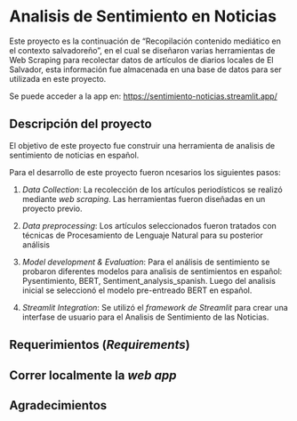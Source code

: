 # Analisis de Sentimiento en Noticias

Este proyecto es la continuación de “Recopilación contenido mediático en el contexto salvadoreño”, en el cual se diseñaron varias herramientas de Web Scraping para recolectar datos de artículos de diarios locales de El Salvador, esta información fue almacenada en una base de datos para ser utilizada en este proyecto.  

Se puede acceder a la app en: https://sentimiento-noticias.streamlit.app/


## Descripción del proyecto

El objetivo de este proyecto fue construir una herramienta de analisis de sentimiento de noticias en español. 

Para el desarrollo de este proyecto fueron ncesarios los siguientes pasos:

1. *Data Collection*: La recolección de los artículos periodísticos se realizó mediante *web scraping*. Las herramientas fueron diseñadas en un proyecto previo. 

2. *Data preprocessing*: Los artículos seleccionados fueron tratados con técnicas de  Procesamiento de Lenguaje Natural para su posterior análisis

3. *Model development & Evaluation*: Para el análisis de sentimiento se probaron diferentes modelos para analisis de sentimientos en español: Pysentimiento, BERT, Sentiment_analysis_spanish. Luego del analisis inicial se seleccionó el modelo pre-entreado BERT en español.

4. *Streamlit Integration*: Se utilizó el *framework de Streamlit* para crear una interfase de usuario para el Analisis de Sentimiento de las Noticias. 


## Requerimientos (*Requirements*)

## Correr localmente la *web app*



## Agradecimientos



